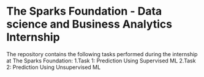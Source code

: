 # The Sparks Foundation - Data science and Business Analytics Internship

The repository contains the following tasks performed during the internship at The Sparks Foundation:
    1.Task 1: Prediction Using Supervised ML
    2.Task 2: Prediction Using Unsupervised ML
